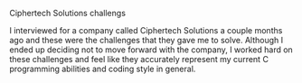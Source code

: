 Ciphertech Solutions challengs

I interviewed for a company called Ciphertech Solutions a couple months ago and these were the challenges that they gave me to solve. Although I ended up deciding not to move forward with the company, I worked hard on these challenges and feel like they accurately represent my current C programming abilities and coding style in general.  
